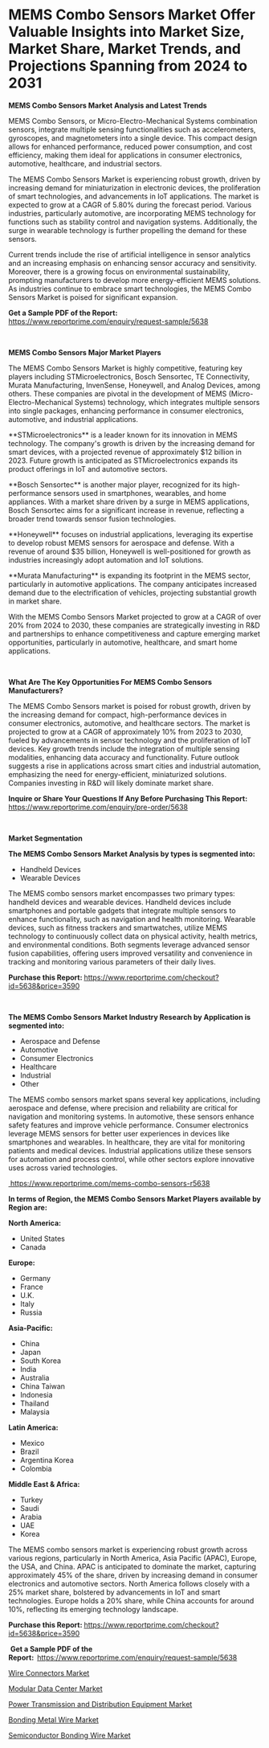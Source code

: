 <p><h1>MEMS Combo Sensors Market Offer Valuable Insights into Market Size, Market Share, Market Trends, and Projections Spanning from 2024 to 2031</h1></p><p><strong>MEMS Combo Sensors Market Analysis and Latest Trends</strong></p>
<p><p>MEMS Combo Sensors, or Micro-Electro-Mechanical Systems combination sensors, integrate multiple sensing functionalities such as accelerometers, gyroscopes, and magnetometers into a single device. This compact design allows for enhanced performance, reduced power consumption, and cost efficiency, making them ideal for applications in consumer electronics, automotive, healthcare, and industrial sectors.</p><p>The MEMS Combo Sensors Market is experiencing robust growth, driven by increasing demand for miniaturization in electronic devices, the proliferation of smart technologies, and advancements in IoT applications. The market is expected to grow at a CAGR of 5.80% during the forecast period. Various industries, particularly automotive, are incorporating MEMS technology for functions such as stability control and navigation systems. Additionally, the surge in wearable technology is further propelling the demand for these sensors.</p><p>Current trends include the rise of artificial intelligence in sensor analytics and an increasing emphasis on enhancing sensor accuracy and sensitivity. Moreover, there is a growing focus on environmental sustainability, prompting manufacturers to develop more energy-efficient MEMS solutions. As industries continue to embrace smart technologies, the MEMS Combo Sensors Market is poised for significant expansion.</p></p>
<p><strong>Get a Sample PDF of the Report:&nbsp;</strong> <a href="https://www.reportprime.com/enquiry/request-sample/5638">https://www.reportprime.com/enquiry/request-sample/5638</a></p>
<p>&nbsp;</p>
<p><strong>MEMS Combo Sensors Major Market Players</strong></p>
<p><p>The MEMS Combo Sensors Market is highly competitive, featuring key players including STMicroelectronics, Bosch Sensortec, TE Connectivity, Murata Manufacturing, InvenSense, Honeywell, and Analog Devices, among others. These companies are pivotal in the development of MEMS (Micro-Electro-Mechanical Systems) technology, which integrates multiple sensors into single packages, enhancing performance in consumer electronics, automotive, and industrial applications.</p><p>**STMicroelectronics** is a leader known for its innovation in MEMS technology. The company's growth is driven by the increasing demand for smart devices, with a projected revenue of approximately $12 billion in 2023. Future growth is anticipated as STMicroelectronics expands its product offerings in IoT and automotive sectors.</p><p>**Bosch Sensortec** is another major player, recognized for its high-performance sensors used in smartphones, wearables, and home appliances. With a market share driven by a surge in MEMS applications, Bosch Sensortec aims for a significant increase in revenue, reflecting a broader trend towards sensor fusion technologies.</p><p>**Honeywell** focuses on industrial applications, leveraging its expertise to develop robust MEMS sensors for aerospace and defense. With a revenue of around $35 billion, Honeywell is well-positioned for growth as industries increasingly adopt automation and IoT solutions.</p><p>**Murata Manufacturing** is expanding its footprint in the MEMS sector, particularly in automotive applications. The company anticipates increased demand due to the electrification of vehicles, projecting substantial growth in market share.</p><p>With the MEMS Combo Sensors Market projected to grow at a CAGR of over 20% from 2024 to 2030, these companies are strategically investing in R&D and partnerships to enhance competitiveness and capture emerging market opportunities, particularly in automotive, healthcare, and smart home applications.</p></p>
<p>&nbsp;</p>
<p><strong>What Are The Key Opportunities For MEMS Combo Sensors Manufacturers?</strong></p>
<p><p>The MEMS Combo Sensors market is poised for robust growth, driven by the increasing demand for compact, high-performance devices in consumer electronics, automotive, and healthcare sectors. The market is projected to grow at a CAGR of approximately 10% from 2023 to 2030, fueled by advancements in sensor technology and the proliferation of IoT devices. Key growth trends include the integration of multiple sensing modalities, enhancing data accuracy and functionality. Future outlook suggests a rise in applications across smart cities and industrial automation, emphasizing the need for energy-efficient, miniaturized solutions. Companies investing in R&D will likely dominate market share.</p></p>
<p><strong>Inquire or Share Your Questions If Any Before Purchasing This Report:</strong> <a href="https://www.reportprime.com/enquiry/pre-order/5638">https://www.reportprime.com/enquiry/pre-order/5638</a></p>
<p>&nbsp;</p>
<p><strong>Market Segmentation</strong></p>
<p><strong>The MEMS Combo Sensors Market Analysis by types is segmented into:</strong></p>
<p><ul><li>Handheld Devices</li><li>Wearable Devices</li></ul></p>
<p><p>The MEMS combo sensors market encompasses two primary types: handheld devices and wearable devices. Handheld devices include smartphones and portable gadgets that integrate multiple sensors to enhance functionality, such as navigation and health monitoring. Wearable devices, such as fitness trackers and smartwatches, utilize MEMS technology to continuously collect data on physical activity, health metrics, and environmental conditions. Both segments leverage advanced sensor fusion capabilities, offering users improved versatility and convenience in tracking and monitoring various parameters of their daily lives.</p></p>
<p><strong>Purchase this Report:&nbsp;</strong><a href="https://www.reportprime.com/checkout?id=5638&price=3590">https://www.reportprime.com/checkout?id=5638&price=3590</a></p>
<p>&nbsp;</p>
<p><strong>The MEMS Combo Sensors Market Industry Research by Application is segmented into:</strong></p>
<p><ul><li>Aerospace and Defense</li><li>Automotive</li><li>Consumer Electronics</li><li>Healthcare</li><li>Industrial</li><li>Other</li></ul></p>
<p><p>The MEMS combo sensors market spans several key applications, including aerospace and defense, where precision and reliability are critical for navigation and monitoring systems. In automotive, these sensors enhance safety features and improve vehicle performance. Consumer electronics leverage MEMS sensors for better user experiences in devices like smartphones and wearables. In healthcare, they are vital for monitoring patients and medical devices. Industrial applications utilize these sensors for automation and process control, while other sectors explore innovative uses across varied technologies.</p></p>
<p><a href="https://www.reportprime.com/mems-combo-sensors-r5638">&nbsp;https://www.reportprime.com/mems-combo-sensors-r5638</a></p>
<p><strong>In terms of Region, the MEMS Combo Sensors Market Players available by Region are:</strong></p>
<p>
    <p> <strong> North America: </strong>
        <ul>
            <li>United States</li>
            <li>Canada</li>
        </ul>
        </p> 
    <p> <strong> Europe: </strong>
        <ul>
            <li>Germany</li>
            <li>France</li>
            <li>U.K.</li>
            <li>Italy</li>
            <li>Russia</li>
        </ul>
        </p> 
    <p> <strong> Asia-Pacific: </strong>
        <ul>
            <li>China</li>
            <li>Japan</li>
            <li>South Korea</li>
            <li>India</li>
            <li>Australia</li>
            <li>China Taiwan</li>
            <li>Indonesia</li>
            <li>Thailand</li>
            <li>Malaysia</li>
        </ul>
        </p> 
    <p> <strong> Latin America: </strong>
        <ul>
            <li>Mexico</li>
            <li>Brazil</li>
            <li>Argentina Korea</li>
            <li>Colombia</li>
        </ul>
        </p> 
    <p> <strong> Middle East & Africa: </strong>
        <ul>
            <li>Turkey</li>
            <li>Saudi</li>
            <li>Arabia</li>
            <li>UAE</li>
            <li>Korea</li>
        </ul>
    </p>
    </p>
<p><p>The MEMS combo sensors market is experiencing robust growth across various regions, particularly in North America, Asia Pacific (APAC), Europe, the USA, and China. APAC is anticipated to dominate the market, capturing approximately 45% of the share, driven by increasing demand in consumer electronics and automotive sectors. North America follows closely with a 25% market share, bolstered by advancements in IoT and smart technologies. Europe holds a 20% share, while China accounts for around 10%, reflecting its emerging technology landscape.</p></p>
<p><strong>Purchase this Report: </strong><a href="https://www.reportprime.com/checkout?id=5638&price=3590">https://www.reportprime.com/checkout?id=5638&price=3590</a></p>
<p>&nbsp;<strong>Get a Sample PDF of the Report:&nbsp;&nbsp;</strong><a href="https://www.reportprime.com/enquiry/request-sample/5638">https://www.reportprime.com/enquiry/request-sample/5638</a></p>
<p><strong></strong></p>
<p><p><a href="https://github.com/provorikovar/Market-Research-Report-List-6/blob/main/wire-connectors-market.md">Wire Connectors Market</a></p><p><a href="https://www.linkedin.com/pulse/modular-data-center-market-industry-landscape-growth-trajectories-qiqef?trackingId=7to1M1zjTq%2BdQW%2BoJNPiFQ%3D%3D">Modular Data Center Market</a></p><p><a href="https://www.linkedin.com/pulse/power-transmission-distribution-equipment-market-indicators-size-m345f?trackingId=5qCM%2FLORTBW0hobmZGlumg%3D%3D">Power Transmission and Distribution Equipment Market</a></p><p><a href="https://issuu.com/reportprime-2/docs/bonding-metal-wire-market-size-2030_4fb5ce977dfb81">Bonding Metal Wire Market</a></p><p><a href="https://issuu.com/reportprime-2/docs/semiconductor-bonding-wire-market-s_f094a023c4bd38">Semiconductor Bonding Wire Market</a></p></p>